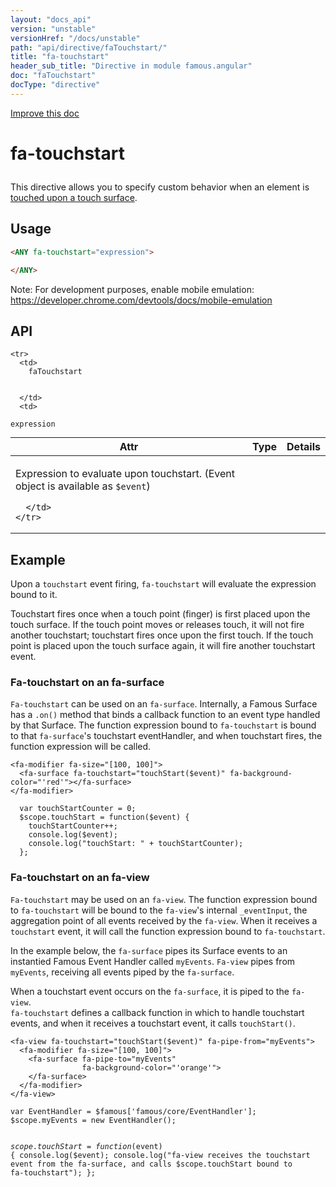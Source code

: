 ```yaml
---
layout: "docs_api"
version: "unstable"
versionHref: "/docs/unstable"
path: "api/directive/faTouchstart/"
title: "fa-touchstart"
header_sub_title: "Directive in module famous.angular"
doc: "faTouchstart"
docType: "directive"
---
```


<div class="improve-docs">
  <a href='https://github.com/Famous/famous-angular/edit/master/src/scripts/directives/fa-touchstart.js#L1'>
    Improve this doc
  </a>
</div>




<h1 class="api-title">

  fa-touchstart



</h1>





This directive allows you to specify custom behavior when an element is <a href="https://developer.mozilla.org/en-US/docs/Web/Reference/Events/touchstart">touched upon a touch surface</a>.








  
<h2 id="usage">Usage</h2>
  
```html
<ANY fa-touchstart="expression">

</ANY>
```

Note:  For development purposes, enable mobile emulation: https://developer.chrome.com/devtools/docs/mobile-emulation
  
  
<h2 id="api" style="clear:both;">API</h2>

<table class="table" style="margin:0;">
  <thead>
    <tr>
      <th>Attr</th>
      <th>Type</th>
      <th>Details</th>
    </tr>
  </thead>
  <tbody>
    
    <tr>
      <td>
        faTouchstart
        
        
      </td>
      <td>
        
  <code>expression</code>
      </td>
      <td>
        <p>Expression to evaluate upon touchstart. (Event object is available as <code>$event</code>)</p>

        
      </td>
    </tr>
    
  </tbody>
</table>

  

  



<h2 id="example">Example</h2><p>Upon a <code>touchstart</code> event firing, <code>fa-touchstart</code> will evaluate the expression bound to it.</p>
<p>Touchstart fires once when a touch point (finger) is first placed upon the touch surface.
If the touch point moves or releases touch, it will not fire another touchstart; touchstart fires once upon the first touch.
If the touch point is placed upon the touch surface again, it will fire another touchstart event.</p>
<h3 id="fa-touchstart-on-an-fa-surface">Fa-touchstart on an fa-surface</h3>
<p><code>Fa-touchstart</code> can be used on an <code>fa-surface</code>.  Internally, a Famous Surface has a <code>.on()</code> method that binds a callback function to an event type handled by that Surface.
 The function expression bound to <code>fa-touchstart</code> is bound to that <code>fa-surface</code>&#39;s touchstart eventHandler, and when touchstart fires, the function expression will be called. </p>
<pre><code class="lang-html">&lt;fa-modifier fa-size=&quot;[100, 100]&quot;&gt;
  &lt;fa-surface fa-touchstart=&quot;touchStart($event)&quot; fa-background-color=&quot;&#39;red&#39;&quot;&gt;&lt;/fa-surface&gt;
&lt;/fa-modifier&gt;</code></pre>
<pre><code class="lang-javascript">  var touchStartCounter = 0;
  $scope.touchStart = function($event) {
    touchStartCounter++;
    console.log($event);
    console.log(&quot;touchStart: &quot; + touchStartCounter);
  };</code></pre>
<h3 id="fa-touchstart-on-an-fa-view">Fa-touchstart on an fa-view</h3>
<p><code>Fa-touchstart</code> may be used on an <code>fa-view</code>.  The function expression bound to <code>fa-touchstart</code> will be bound to the <code>fa-view</code>&#39;s internal <code>_eventInput</code>, the aggregation point of all events received by the <code>fa-view</code>.  When it receives a <code>touchstart</code> event, it will call the function expression bound to <code>fa-touchstart</code>.</p>
<p>In the example below, the <code>fa-surface</code> pipes its Surface events to an instantied Famous Event Handler called <code>myEvents</code>.
<code>Fa-view</code> pipes from <code>myEvents</code>, receiving all events piped by the <code>fa-surface</code>.</p>
<p>When a touchstart event occurs on the <code>fa-surface</code>, it is piped to the <code>fa-view</code>.<br><code>fa-touchstart</code> defines a callback function in which to handle touchstart events, and when it receives a touchstart event, it calls <code>touchStart()</code>. </p>
<pre><code class="lang-html">&lt;fa-view fa-touchstart=&quot;touchStart($event)&quot; fa-pipe-from=&quot;myEvents&quot;&gt;
  &lt;fa-modifier fa-size=&quot;[100, 100]&quot;&gt;
    &lt;fa-surface fa-pipe-to=&quot;myEvents&quot;
                fa-background-color=&quot;&#39;orange&#39;&quot;&gt;
    &lt;/fa-surface&gt;
  &lt;/fa-modifier&gt;
&lt;/fa-view&gt;</code></pre>
<pre><code class="lang-javascript">var EventHandler = $famous[&#39;famous/core/EventHandler&#39;];
$scope.myEvents = new EventHandler();

$scope.touchStart = function($event) {
  console.log($event);
  console.log(&quot;fa-view receives the touchstart event from the fa-surface, and calls $scope.touchStart bound to fa-touchstart&quot;);
};</code></pre>



